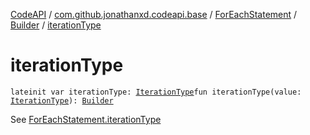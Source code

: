 [CodeAPI](../../../index.md) / [com.github.jonathanxd.codeapi.base](../../index.md) / [ForEachStatement](../index.md) / [Builder](index.md) / [iterationType](.)

# iterationType

`lateinit var iterationType: `[`IterationType`](../../-iteration-type/index.md)`fun iterationType(value: `[`IterationType`](../../-iteration-type/index.md)`): `[`Builder`](index.md)

See [ForEachStatement.iterationType](../iteration-type.md)

